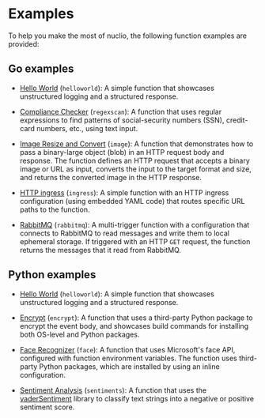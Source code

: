# Examples

To help you make the most of nuclio, the following function examples are provided:

## Go examples

- [Hello World](golang/helloworld) (`helloworld`): A simple function that showcases unstructured logging and a structured response.

- [Compliance Checker](golang/regexscan) (`regexscan`): A function that uses regular expressions to find patterns of social-security numbers (SSN), credit-card numbers, etc., using text input.

- [Image Resize and Convert](golang/image) (`image`): A function that demonstrates how to pass a binary-large object (blob) in an HTTP request body and response.
  The function defines an HTTP request that accepts a binary image or URL as input, converts the input to the target format and size, and returns the converted image in the HTTP response.

- [HTTP ingress](golang/ingress) (`ingress`): A simple function with an HTTP ingress configuration (using embedded YAML code) that routes specific URL paths to the function.

- [RabbitMQ](golang/rabbitmq) (`rabbitmq`): A multi-trigger function with a configuration that connects to RabbitMQ to read messages and write them to local ephemeral storage.
  If triggered with an HTTP `GET` request, the function returns the messages that it read from RabbitMQ.

## Python examples

- [Hello World](python/helloworld) (`helloworld`): A simple function that showcases unstructured logging and a structured response.

- [Encrypt](python/encrypt) (`encrypt`): A function that uses a third-party Python package to encrypt the event body, and showcases build commands for installing both OS-level and Python packages.

- [Face Recognizer](python/facerecognizer) (`face`): A function that uses Microsoft's face API, configured with function environment variables.
  The function uses third-party Python packages, which are installed by using an inline configuration.

- [Sentiment Analysis](python/sentiments) (`sentiments`): A function that uses the [vaderSentiment](https://github.com/cjhutto/vaderSentiment) library to classify text strings into a negative or positive sentiment score.

